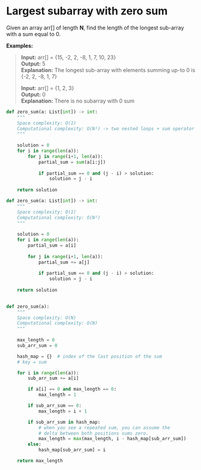 # Largest subarray with zero sum

Given an array arr\[] of length **N**, find the length of the longest sub-array with a sum equal to 0.

**Examples:**

> **Input:** arr\[] = {15, -2, 2, -8, 1, 7, 10, 23}\
> **Output:** 5\
> **Explanation:** The longest sub-array with elements summing up-to 0 is {-2, 2, -8, 1, 7}
>
> **Input:** arr\[] = {1, 2, 3}\
> **Output:** 0\
> **Explanation:** There is no subarray with 0 sum

```python
def zero_sum(a: List[int]) -> int:
    """
    Space complexity: O(1)
    Computational complexity: O(N³) -> two nested loops + sum operator
    """
    
    solution = 0
    for i in range(len(a)):        
        for j in range(i+1, len(a)):
            partial_sum = sum(a[i:j])
            
            if partial_sum == 0 and (j - i) > solution:
                solution = j - i
                
    return solution
```

```python
def zero_sum(a: List[int]) -> int:
    """
    Space complexity: O(1)
    Computational complexity: O(N²)
    """
    
    solution = 0
    for i in range(len(a)):
        partial_sum = a[i]
        
        for j in range(i+1, len(a)):
            partial_sum += a[j]
            
            if partial_sum == 0 and (j - i) > solution:
                solution = j - i
                
    return solution
        
```

```python
def zero_sum(a):
    """
    Space complexity: O(N)
    Computational complexity: O(N)
    """
    
    max_length = 0
    sub_arr_sum = 0

    hash_map = {}  # index of the last position of the sum
    # key = sum

    for i in range(len(a)):
        sub_arr_sum += a[i]

        if a[i] == 0 and max_length == 0:
            max_length = 1

        if sub_arr_sum == 0:
            max_length = i + 1

        if sub_arr_sum in hash_map:
            # when you see a repeated sum, you can assume the 
            # delta between both positions sums zero.
            max_length = max(max_length, i - hash_map[sub_arr_sum])
        else:
            hash_map[sub_arr_sum] = i

    return max_length
```
